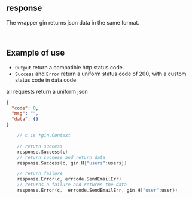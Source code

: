 ## response

The wrapper gin returns json data in the same format.

<br>

## Example of use

- `Output`  return a compatible http status code.
- `Success` and `Error` return a uniform status code of 200, with a custom status code in data.code

all requests return a uniform json

```json
{
  "code": 0,
  "msg": "",
  "data": {}
}
```

```go
    // c is *gin.Context

    // return success
    response.Success(c)
    // return success and return data
    response.Success(c, gin.H{"users":users})

    // return failure
    response.Error(c, errcode.SendEmailErr)
    // returns a failure and returns the data
    response.Error(c,  errcode.SendEmailErr, gin.H{"user":user})
```